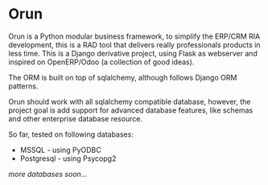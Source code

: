 # Orun

Orun is a Python modular business framework, to simplify the ERP/CRM RIA development,
this is a RAD tool that delivers really professionals products in less time.
This is a Django derivative project, using Flask as webserver and inspired on OpenERP/Odoo (a collection of good ideas).

The ORM is built on top of sqlalchemy, although follows Django ORM patterns.

Orun should work with all sqlalchemy compatible database, however, the project goal
is add support for advanced database features, like schemas and other enterprise database resource.

So far, tested on following databases:
* MSSQL - using PyODBC
* Postgresql - using Psycopg2

_more databases soon..._
